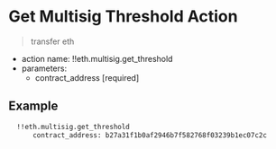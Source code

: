 # Get Multisig Threshold Action

> transfer eth

- action name: !!eth.multisig.get_threshold
- parameters:
  - contract_address [required]

## Example

```md
  !!eth.multisig.get_threshold
      contract_address: b27a31f1b0af2946b7f582768f03239b1ec07c2c
```
